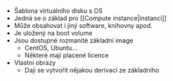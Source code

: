 - Šablona virtuálního disku s OS
- Jedná se o základ pro [[Compute instance|instanci]]
- Může obsahovat i jiný software, knihovny apod.
- Je uložený na boot volume
- Jsou dostupné rozmanité základní image
	- CentOS, Ubuntu...
	- Některé mají placené licence
- Vlastní obrazy
	- Dají se vytvořit nějakou derivací ze základního